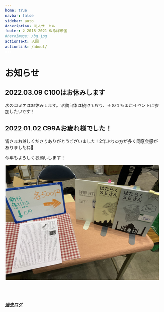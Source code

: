 ```yaml
---
home: true
navbar: false
sidebar: auto
description: 同人サークル
footer: © 2018–2021 ぬるぽ帝国
#heroImage: /bg.jpg
actionText: 入国
actionLink: /about/
---
```


# お知らせ

## 2022.03.09 C100はお休みします

次のコミケはお休みします。活動自体は続けており、そのうちまたイベントに参加したいです！

## 2022.01.02 C99Aお疲れ様でした！

皆さまお越しくださりありがとうございました！2年ぶりの方が多く同窓会感がありましたね🤣

今年もよろしくお願いします！

<center>
<img src="./c99a-setsuei.jpg" alt="c99a-setsuei" width="500px" />
</center>

<br><br>
##### [過去ログ](/archives/)
